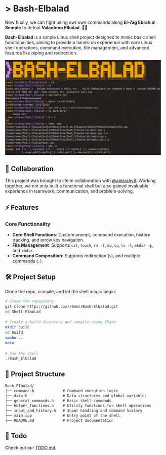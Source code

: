 # > Bash-Elbalad 

Now finally, we can fight using owr own commands along **El-7ag Ebrahim Semple** to defeat **Valanteno Elbalad**. ☝🏻


**Bash-Elbalad** is a simple Linux shell project designed to mimic basic shell functionalities, aiming to provide a hands-on experience with core Linux shell operations, command execution, file management, and advanced features like piping and redirection.

![image](assets/test.png)

## 🤝 Collaboration

This project was brought to life in collaboration with [@aelaraby6](https://github.com/aelaraby6). Working together, we not only built a functional shell but also gained invaluable experience in teamwork, communication, and problem-solving.


## ⚡ Features

### **Core Functionality**
- **Core Shell Functions**: Custom prompt, command execution, history tracking, and arrow key navigation.  
- **File Management**: Supports `cat`, `touch`, `rm -f`, `mv`, `cp`, `ls -l`, `mkdir -p`, and `rmdir`.  
- **Command Composition**: Supports redirection (`>`), and multiple commands (`;`).  


## 🛠️ Project Setup

Clone the repo, compile, and let the shell magic begin:

```bash
# Clone the repository
git clone https://github.com/r6mez/Bash-Elbalad.git
cd Shell-Elbalad

# Create a build directory and compile using CMake
mkdir build
cd build
cmake ..
make

# Run the shell
./Bash_Elbalad
```

## 📂 Project Structure
```
Bash-Elbalad/
├── command.h             # Command execution logic
├── data.h                # Data structures and global variables
├── general_commands.h    # Basic shell commands
├── helper_functions.h    # Utility functions for shell operations
├── input_and_history.h   # Input handling and command history
├── main.cpp              # Entry point of the shell
├── README.md             # Project documentation
```

## 📝 Todo

Check out our [TODO.md](TODO.md).